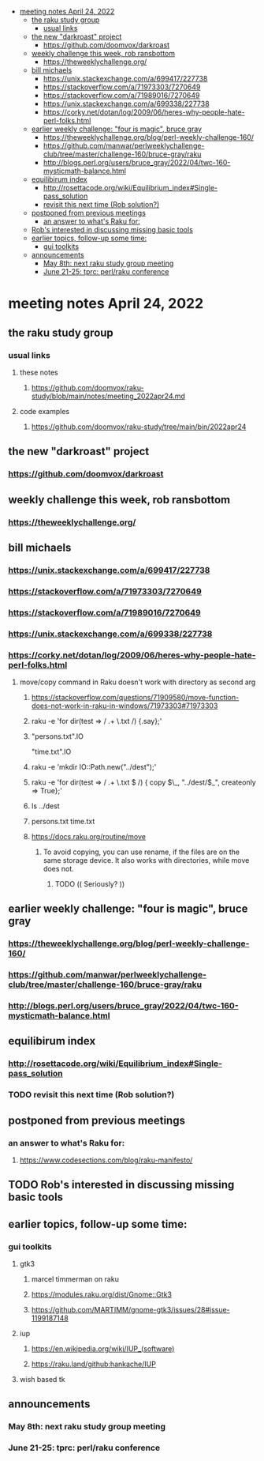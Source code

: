 - [meeting notes April 24, 2022](#orgc8bb273)
  - [the raku study group](#org7714922)
    - [usual links](#org186ee83)
  - [the new "darkroast" project](#orgf436559)
    - [<https://github.com/doomvox/darkroast>](#org1ed6b18)
  - [weekly challenge this week, rob ransbottom](#orgdf13e00)
    - [<https://theweeklychallenge.org/>](#orgbee727c)
  - [bill michaels](#org51ca255)
    - [<https://unix.stackexchange.com/a/699417/227738>](#orgc157dbe)
    - [<https://stackoverflow.com/a/71973303/7270649>](#orgf9454c0)
    - [<https://stackoverflow.com/a/71989016/7270649>](#org3e9d2f5)
    - [<https://unix.stackexchange.com/a/699338/227738>](#org3c3d777)
    - [<https://corky.net/dotan/log/2009/06/heres-why-people-hate-perl-folks.html>](#org2f51409)
  - [earlier weekly challenge: "four is magic", bruce gray](#org8748f16)
    - [<https://theweeklychallenge.org/blog/perl-weekly-challenge-160/>](#org31840be)
    - [<https://github.com/manwar/perlweeklychallenge-club/tree/master/challenge-160/bruce-gray/raku>](#orgeaa1fc7)
    - [<http://blogs.perl.org/users/bruce_gray/2022/04/twc-160-mysticmath-balance.html>](#org4dd2582)
  - [equilibirum index](#org265bad7)
    - [<http://rosettacode.org/wiki/Equilibrium_index#Single-pass_solution>](#org15fb09d)
    - [revisit this next time (Rob solution?)](#org4da79c6)
  - [postponed from previous meetings](#orgc59d600)
    - [an answer to what's Raku for:](#org1633d63)
  - [Rob's interested in discussing missing basic tools](#orge6ef5ce)
  - [earlier topics, follow-up some time:](#org5d664e7)
    - [gui toolkits](#orga495c55)
  - [announcements](#orgcc568ca)
    - [May 8th: next raku study group meeting](#org5d1bb48)
    - [June 21-25: tprc: perl/raku conference](#org67ad9a8)


<a id="orgc8bb273"></a>

# meeting notes April 24, 2022


<a id="org7714922"></a>

## the raku study group


<a id="org186ee83"></a>

### usual links

1.  these notes

    1.  <https://github.com/doomvox/raku-study/blob/main/notes/meeting_2022apr24.md>

2.  code examples

    1.  <https://github.com/doomvox/raku-study/tree/main/bin/2022apr24>


<a id="orgf436559"></a>

## the new "darkroast" project


<a id="org1ed6b18"></a>

### <https://github.com/doomvox/darkroast>


<a id="orgdf13e00"></a>

## weekly challenge this week, rob ransbottom


<a id="orgbee727c"></a>

### <https://theweeklychallenge.org/>


<a id="org51ca255"></a>

## bill michaels


<a id="orgc157dbe"></a>

### <https://unix.stackexchange.com/a/699417/227738>


<a id="orgf9454c0"></a>

### <https://stackoverflow.com/a/71973303/7270649>


<a id="org3e9d2f5"></a>

### <https://stackoverflow.com/a/71989016/7270649>


<a id="org3c3d777"></a>

### <https://unix.stackexchange.com/a/699338/227738>


<a id="org2f51409"></a>

### <https://corky.net/dotan/log/2009/06/heres-why-people-hate-perl-folks.html>

1.  move/copy command in Raku doesn't work with directory as second arg

    1.  <https://stackoverflow.com/questions/71909580/move-function-does-not-work-in-raku-in-windows/71973303#71973303>
    
    2.  raku -e 'for dir(test => / .+ \\.txt /) {.say};'
    
    3.  "persons.txt".IO
    
        "time.txt".IO
    
    4.  raku -e 'mkdir IO::Path.new("../dest");'
    
    5.  raku -e 'for dir(test => / .+ \\.txt $ /) { copy $\_, "../dest/$\_", createonly => True};'
    
    6.  ls ../dest
    
    7.  persons.txt time.txt
    
    8.  <https://docs.raku.org/routine/move>
    
        1.  To avoid copying, you can use rename, if the files are on the same storage device. It also works with directories, while move does not.
        
            1.  TODO (( Seriously? ))


<a id="org8748f16"></a>

## earlier weekly challenge: "four is magic", bruce gray


<a id="org31840be"></a>

### <https://theweeklychallenge.org/blog/perl-weekly-challenge-160/>


<a id="orgeaa1fc7"></a>

### <https://github.com/manwar/perlweeklychallenge-club/tree/master/challenge-160/bruce-gray/raku>


<a id="org4dd2582"></a>

### <http://blogs.perl.org/users/bruce_gray/2022/04/twc-160-mysticmath-balance.html>


<a id="org265bad7"></a>

## equilibirum index


<a id="org15fb09d"></a>

### <http://rosettacode.org/wiki/Equilibrium_index#Single-pass_solution>


<a id="org4da79c6"></a>

### TODO revisit this next time (Rob solution?)


<a id="orgc59d600"></a>

## postponed from previous meetings


<a id="org1633d63"></a>

### an answer to what's Raku for:

1.  <https://www.codesections.com/blog/raku-manifesto/>


<a id="orge6ef5ce"></a>

## TODO Rob's interested in discussing missing basic tools


<a id="org5d664e7"></a>

## earlier topics, follow-up some time:


<a id="orga495c55"></a>

### gui toolkits

1.  gtk3

    1.  marcel timmerman on raku
    
    2.  <https://modules.raku.org/dist/Gnome::Gtk3>
    
    3.  <https://github.com/MARTIMM/gnome-gtk3/issues/28#issue-1199187148>

2.  iup

    1.  <https://en.wikipedia.org/wiki/IUP_(software)>
    
    2.  <https://raku.land/github:hankache/IUP>

3.  wish based tk


<a id="orgcc568ca"></a>

## announcements


<a id="org5d1bb48"></a>

### May 8th: next raku study group meeting


<a id="org67ad9a8"></a>

### June 21-25: tprc: perl/raku conference
